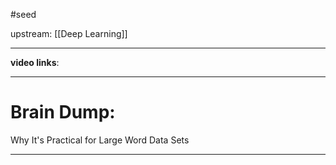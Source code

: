 #seed 

upstream: [[Deep Learning]]

---

**video links**: 

---

# Brain Dump: 
Why It's Practical for Large Word Data Sets


--- 






